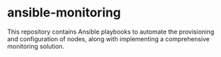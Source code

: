 # ansible-monitoring
This repository contains Ansible playbooks to automate the provisioning and configuration of nodes, along with implementing a comprehensive monitoring solution.
